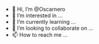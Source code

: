 - 👋 Hi, I’m @Oscarnero
- 👀 I’m interested in ...
- 🌱 I’m currently learning ...
- 💞️ I’m looking to collaborate on ...
- 📫 How to reach me ...

<!---
Oscarnero/Oscarnero is a ✨ special ✨ repository because its `README.md` (this file) appears on your GitHub profile.
You can click the Preview link to take a look at your changes.
--->
